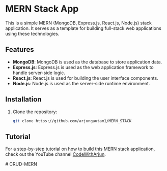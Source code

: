 # MERN Stack App

This is a simple MERN (MongoDB, Express.js, React.js, Node.js) stack application. It serves as a template for building full-stack web applications using these technologies.

## Features

- **MongoDB**: MongoDB is used as the database to store application data.
- **Express.js**: Express.js is used as the web application framework to handle server-side logic.
- **React.js**: React.js is used for building the user interface components.
- **Node.js**: Node.js is used as the server-side runtime environment.

## Installation

1. Clone the repository:

   ```bash
   git clone https://github.com/arjungautam1/MERN_STACK

## Tutorial

For a step-by-step tutorial on how to build this MERN stack application, check out the YouTube channel [CodeWithArjun](https://www.youtube.com/codewitharjun).

#   C R U D - M E R N  
 